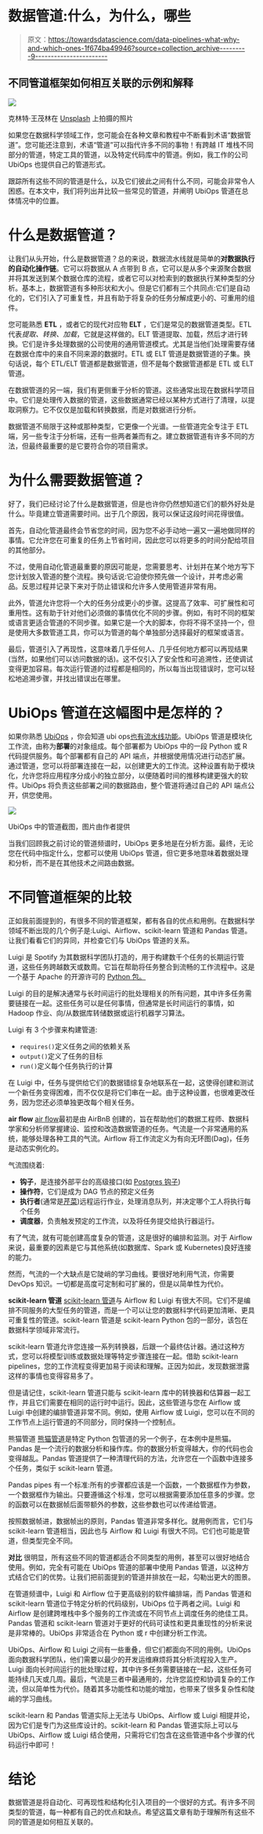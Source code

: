 # 数据管道:什么，为什么，哪些

> 原文：<https://towardsdatascience.com/data-pipelines-what-why-and-which-ones-1f674ba49946?source=collection_archive---------9----------------------->

## 不同管道框架如何相互关联的示例和解释

![](img/bd3e5b3ed905eeac67f9186c251fa19e.png)

克林特·王茂林在 [Unsplash](https://unsplash.com?utm_source=medium&utm_medium=referral) 上拍摄的照片

如果您在数据科学领域工作，您可能会在各种文章和教程中不断看到术语“数据管道”。您可能还注意到，术语“管道”可以指代许多不同的事物！有跨越 IT 堆栈不同部分的管道，特定工具的管道，以及特定代码库中的管道。例如，我工作的公司 UbiOps 也提供自己的管道形式。

跟踪所有这些不同的管道是什么，以及它们彼此之间有什么不同，可能会非常令人困惑。在本文中，我们将列出并比较一些常见的管道，并阐明 UbiOps 管道在总体情况中的位置。

# 什么是数据管道？

让我们从头开始，什么是数据管道？总的来说，数据流水线就是简单的**对数据执行的自动化操作链**。它可以将数据从 A 点带到 B 点，它可以是从多个来源聚合数据并将其发送到某个数据仓库的流程，或者它可以对检索到的数据执行某种类型的分析。基本上，数据管道有多种形状和大小。但是它们都有三个共同点:它们是自动化的，它们引入了可重复性，并且有助于将复杂的任务分解成更小的、可重用的组件。

您可能熟悉 **ETL** ，或者它的现代对应物 **ELT** ，它们是常见的数据管道类型。ETL 代表*提取、转换、加载*，它就是这样做的。ELT 管道提取、加载，然后才进行转换。它们是许多处理数据的公司使用的通用管道模式。尤其是当他们处理需要存储在数据仓库中的来自不同来源的数据时。ETL 或 ELT 管道是数据管道的子集。换句话说，每个 ETL/ELT 管道都是数据管道，但不是每个数据管道都是 ETL 或 ELT 管道。

在数据管道的另一端，我们有更侧重于分析的管道。这些通常出现在数据科学项目中。它们是处理传入数据的管道，这些数据通常已经以某种方式进行了清理，以提取洞察力。它不仅仅是加载和转换数据，而是对数据进行分析。

数据管道不局限于这种或那种类型，它更像一个光谱。一些管道完全专注于 ETL 端，另一些专注于分析端，还有一些两者兼而有之。建立数据管道有许多不同的方法，但最终最重要的是它要符合你的项目需求。

# 为什么需要数据管道？

好了，我们已经讨论了什么是数据管道，但是也许你仍然想知道它们的额外好处是什么。毕竟建立管道需要时间。出于几个原因，我可以保证这段时间花得很值。

首先，自动化管道最终会节省您的时间，因为您不必手动地一遍又一遍地做同样的事情。它允许您在可重复的任务上节省时间，因此您可以将更多的时间分配给项目的其他部分。

不过，使用自动化管道最重要的原因可能是，您需要思考、计划并在某个地方写下您计划放入管道的整个流程。换句话说:它迫使你预先做一个设计，并考虑必需品。反思过程并记录下来对于防止错误和允许多人使用管道非常有用。

此外，管道允许您将一个大的任务分成更小的步骤。这提高了效率、可扩展性和可重用性。这有助于针对他们必须做的事情优化不同的步骤。例如，有时不同的框架或语言更适合管道的不同步骤。如果它是一个大的脚本，你将不得不坚持一个，但是使用大多数管道工具，你可以为管道的每个单独部分选择最好的框架或语言。

最后，管道引入了再现性，这意味着几乎任何人、几乎任何地方都可以再现结果(当然，如果他们可以访问数据的话)。这不仅引入了安全性和可追溯性，还使调试变得更加容易。每次运行管道的过程都是相同的，所以每当出现错误时，您可以轻松地追溯步骤，并找出错误出在哪里。

# UbiOps 管道在这幅图中是怎样的？

如果你熟悉 [UbiOps](https://ubiops.com/product/) ，你会知道 ubi ops[也有流水线功能](https://ubiops.com/docs/pipelines/)。UbiOps 管道是模块化工作流，由称为**部署**的对象组成。每个部署都为 UbiOps 中的一段 Python 或 R 代码提供服务。每个部署都有自己的 API 端点，并根据使用情况进行动态扩展。通过管道，您可以将部署连接在一起，以创建更大的工作流。这种设置有助于模块化，允许您将应用程序分成小的独立部分，以便随着时间的推移构建更强大的软件。UbiOps 将负责这些部署之间的数据路由，整个管道将通过自己的 API 端点公开，供您使用。

![](img/2279c79bc41561bb05f508913c6bd5ea.png)

UbiOps 中的管道截图，图片由作者提供

当我们回顾我之前讨论的管道频谱时，UbiOps 更多地是在分析方面。最终，无论您在代码中指定什么，您都可以使用 UbiOps 管道，但它更多地意味着数据处理和分析，而不是在其他技术之间路由数据。

# 不同管道框架的比较

正如我前面提到的，有很多不同的管道框架，都有各自的优点和用例。在数据科学领域不断出现的几个例子是:Luigi、Airflow、scikit-learn 管道和 Pandas 管道。让我们看看它们的异同，并检查它们与 UbiOps 管道的关系。

Luigi 是 Spotify 为其数据科学团队打造的，用于构建数千个任务的长期运行管道，这些任务跨越数天或数周。它旨在帮助将任务整合到流畅的工作流程中。这是一个基于 Apache 的开源许可的 [Python 包。](https://github.com/spotify/luigi)

Luigi 的目的是解决通常与长时间运行的批处理相关的所有问题，其中许多任务需要链接在一起。这些任务可以是任何事情，但通常是长时间运行的事情，如 Hadoop 作业、向/从数据库转储数据或运行机器学习算法。

Luigi 有 3 个步骤来构建管道:

*   `requires()`定义任务之间的依赖关系
*   `output()`定义了任务的目标
*   `run()`定义每个任务执行的计算

在 Luigi 中，任务与提供给它们的数据错综复杂地联系在一起，这使得创建和测试一个新任务变得困难，而不仅仅是将它们串在一起。由于这种设置，也很难更改任务，因为您还必须单独更改每个相关任务。

**air flow** [air flow](https://airflow.apache.org/)最初是由 AirBnB 创建的，旨在帮助他们的数据工程师、数据科学家和分析师掌握建设、监控和改造数据管道的任务。气流是一个非常通用的系统，能够处理各种工具的气流。Airflow 将工作流定义为有向无环图(Dag)，任务是动态实例化的。

气流围绕着:

*   **钩子**，是连接外部平台的高级接口(如 [Postgres 钩子](https://airflow.apache.org/docs/apache-airflow/1.10.6/_api/airflow/hooks/postgres_hook/index.html))
*   **操作符**，它们是成为 DAG 节点的预定义任务
*   **执行者**(通常是[芹菜](https://docs.celeryproject.org/en/stable/))远程运行作业，处理消息队列，并决定哪个工人将执行每个任务
*   **调度器**，负责触发预定的工作流，以及将任务提交给执行器运行。

有了气流，就有可能创建高度复杂的管道，这是很好的编排和监测。对于 Airflow 来说，最重要的因素是它与其他系统(如数据库、Spark 或 Kubernetes)良好连接的能力。

然而，气流的一个大缺点是它陡峭的学习曲线。要很好地利用气流，你需要 DevOps 知识。一切都是高度可定制和可扩展的，但是以简单性为代价。

**scikit-learn 管道** [scikit-learn 管道](https://scikit-learn.org/stable/modules/generated/sklearn.pipeline.Pipeline.html)与 Airflow 和 Luigi 有很大不同。它们不是编排不同服务的大型任务的管道，而是一个可以让您的数据科学代码更加清晰、更具可重复性的管道。scikit-learn 管道是 scikit-learn Python 包的一部分，该包在数据科学领域非常流行。

scikit-learn 管道允许您连接一系列转换器，后跟一个最终估计器。通过这种方式，您可以将模型训练或数据处理等特定步骤连接在一起。借助 scikit-learn pipelines，您的工作流程变得更加易于阅读和理解。正因为如此，发现数据泄露这样的事情也变得容易多了。

但是请记住，scikit-learn 管道只能与 scikit-learn 库中的转换器和估算器一起工作，并且它们需要在相同的运行时中运行。因此，这些管道与您在 Airflow 或 Luigi 中创建的编排管道非常不同。例如，使用 Airflow 或 Luigi，您可以在不同的工作节点上运行管道的不同部分，同时保持一个控制点。

熊猫管道
[熊猫管道](https://pandas.pydata.org/docs/reference/api/pandas.DataFrame.pipe.html)是特定 Python 包管道的另一个例子，在本例中是熊猫。Pandas 是一个流行的数据分析和操作库。你的数据分析变得越大，你的代码也会变得越乱。Pandas 管道提供了一种清理代码的方法，允许您在一个函数中连接多个任务，类似于 scikit-learn 管道。

Pandas pipes 有一个标准:所有的步骤都应该是一个函数，一个数据框作为参数，一个数据框作为输出。只要遵循这个标准，您可以根据需要添加任意多的步骤。您的函数可以在数据帧后面带额外的参数，这些参数也可以传递给管道。

按照数据帧进，数据帧出的原则，Pandas 管道非常多样化。就用例而言，它们与 scikit-learn 管道相当，因此也与 Airflow 和 Luigi 有很大不同。它们也可能是管道，但类型完全不同。

**对比** 很明显，所有这些不同的管道都适合不同类型的用例，甚至可以很好地结合使用。例如，完全有可能在 UbiOps 管道的部署中使用 Pandas 管道，以这种方式结合它们的优势。让我们把前面提到的管道并排放在一起，勾勒出更大的图景。

在管道频谱中，Luigi 和 Airflow 位于更高级别的软件编排端，而 Pandas 管道和 scikit-learn 管道位于特定分析的代码级别，UbiOps 位于两者之间。Luigi 和 Airflow 是创建跨堆栈中多个服务的工作流或在不同节点上调度任务的绝佳工具。Pandas 管道和 scikit-learn 管道对于更好的代码可读性和更具重现性的分析来说是非常棒的。UbiOps 非常适合在 Python 或 r 中创建分析工作流。

UbiOps、Airflow 和 Luigi 之间有一些重叠，但它们都面向不同的用例。UbiOps 面向数据科学团队，他们需要以最少的开发运维麻烦将其分析流程投入生产。Luigi 面向长时间运行的批处理过程，其中许多任务需要链接在一起，这些任务可能持续几天或几周。最后，气流是三者中最通用的，允许您监控和协调复杂的工作流，但以简单性为代价。随着其多功能性和功能的增加，也带来了很多复杂性和陡峭的学习曲线。

scikit-learn 和 Pandas 管道实际上无法与 UbiOps、Airflow 或 Luigi 相提并论，因为它们是专门为这些库设计的。scikit-learn 和 Pandas 管道实际上可以与 UbiOps、Airflow 或 Luigi 结合使用，只需将它们包含在这些管道中各个步骤的代码运行中即可！

# 结论

数据管道是将自动化、可再现性和结构化引入项目的一个很好的方式。有许多不同类型的管道，每一种都有自己的优点和缺点。希望这篇文章有助于理解所有这些不同的管道是如何相互关联的。
